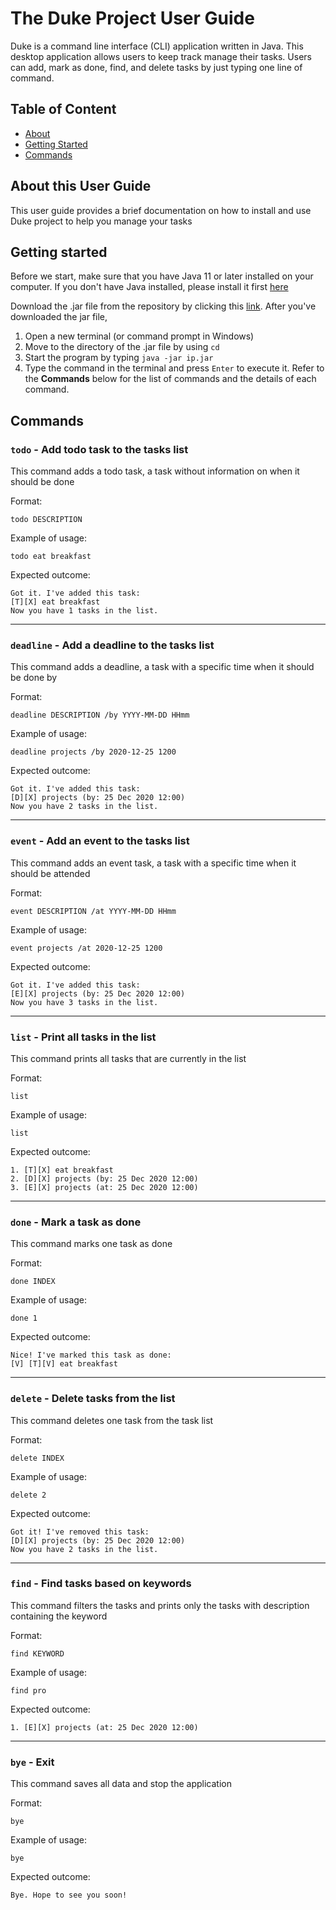 # The Duke Project User Guide
Duke is a command line interface (CLI) application written in Java. This desktop application allows users to keep track manage their tasks. Users can add, mark as done, find, and delete tasks by just typing one line of command. 

## Table of Content
- [About](#about-this-user-guide)
- [Getting Started](#getting-started)
- [Commands](#commands)

## About this User Guide
This user guide provides a brief documentation on how to install and use Duke project to help you manage your tasks

## Getting started
Before we start, make sure that you have Java 11 or later installed on your computer. If you don't have Java installed, please install it first [here](https://www.oracle.com/java/technologies/javase-jdk11-downloads.html)

Download the .jar file from the repository by clicking this [link](https://github.com/adhy-p/ip/releases/download/A-UserGuide/ip.jar). After you've downloaded the jar file, 
1. Open a new terminal (or command prompt in Windows) 
2. Move to the directory of the .jar file by using `cd`
3. Start the program by typing `java -jar ip.jar`
4. Type the command in the terminal and press `Enter` to execute it. Refer to the **Commands** below for the list of commands and the details of each command.

## Commands

### `todo` - Add todo task to the tasks list
This command adds a todo task, a task without information on when it should be done

Format:

`todo DESCRIPTION`

Example of usage: 

`todo eat breakfast`

Expected outcome:

```
Got it. I've added this task:
[T][X] eat breakfast
Now you have 1 tasks in the list.
```
***
### `deadline` - Add a deadline to the tasks list
This command adds a deadline, a task with a specific time when it should be done by

Format:

`deadline DESCRIPTION /by YYYY-MM-DD HHmm`

Example of usage: 

`deadline projects /by 2020-12-25 1200`

Expected outcome:

```
Got it. I've added this task:
[D][X] projects (by: 25 Dec 2020 12:00)
Now you have 2 tasks in the list.
```
***
### `event` - Add an event to the tasks list
This command adds an event task, a task with a specific time when it should be attended

Format:

`event DESCRIPTION /at YYYY-MM-DD HHmm`

Example of usage: 

`event projects /at 2020-12-25 1200`

Expected outcome:

```
Got it. I've added this task:
[E][X] projects (by: 25 Dec 2020 12:00)
Now you have 3 tasks in the list.
```
***
### `list` - Print all tasks in the list
This command prints all tasks that are currently in the list

Format:

`list`

Example of usage: 

`list`

Expected outcome:

```
1. [T][X] eat breakfast
2. [D][X] projects (by: 25 Dec 2020 12:00)
3. [E][X] projects (at: 25 Dec 2020 12:00)
```
***
### `done` - Mark a task as done
This command marks one task as done

Format:

`done INDEX`

Example of usage: 

`done 1`

Expected outcome:

```
Nice! I've marked this task as done:
[V] [T][V] eat breakfast
```
***
### `delete` - Delete tasks from the list
This command deletes one task from the task list

Format:

`delete INDEX`

Example of usage: 

`delete 2`

Expected outcome:

```
Got it! I've removed this task:
[D][X] projects (by: 25 Dec 2020 12:00)
Now you have 2 tasks in the list.
```
***
### `find` - Find tasks based on keywords
This command filters the tasks and prints only the tasks with description containing the keyword

Format:

`find KEYWORD`

Example of usage: 

`find pro`

Expected outcome:

```
1. [E][X] projects (at: 25 Dec 2020 12:00)
```
***
### `bye` - Exit
This command saves all data and stop the application

Format:

`bye`

Example of usage: 

`bye`

Expected outcome:

```
Bye. Hope to see you soon!
```
